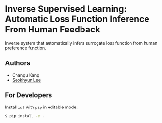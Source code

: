 # Inverse Supervised Learning: Automatic Loss Function Inference From Human Feedback

Inverse system that automatically infers surrogate loss function from human preference function.

## Authors
* [Changu Kang](https://github.com/changukang)
* [Seokhyun Lee](https://github.com/HenryLee97)

## For Developers
Install `isl` with `pip` in editable mode:
```bash
$ pip install -e .
```
